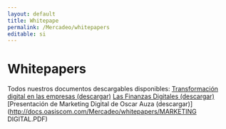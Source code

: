 ```yaml
---
layout: default
title: Whitepape
permalink: /Mercadeo/whitepapers
editable: si
---
```


# Whitepapers
Todos nuestros documentos descargables disponibles:
[Transformación digital en las empresas (descargar)](http://docs.oasiscom.com/Mercadeo/whitepapers/Brochure_Transformacion_Digital_06062017_01.pdf)
[Las Finanzas Digitales (descargar)](http://docs.oasiscom.com/Mercadeo/whitepapers/Las_finanzas_digitales.pdf)
[Presentación de Marketing Digital de Oscar Auza  (descargar)](http://docs.oasiscom.com/Mercadeo/whitepapers/MARKETING DIGITAL.PDF)

